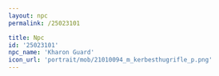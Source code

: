 ```yaml
---
layout: npc
permalink: /25023101

title: Npc
id: '25023101'
npc_name: 'Kharon Guard'
icon_url: 'portrait/mob/21010094_m_kerbesthugrifle_p.png'
---
```


